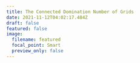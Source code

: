 ```yaml
---
title: The Connected Domination Number of Grids
date: 2021-11-12T04:02:17.484Z
draft: false
featured: false
image:
  filename: featured
  focal_point: Smart
  preview_only: false
---
```

